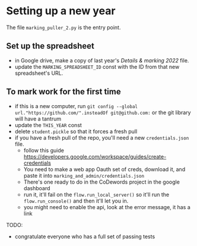 # Setting up a new year

The file `marking_puller_2.py` is the entry point.

## Set up the spreadsheet

- in Google drive, make a copy of last year's _Details & marking 2022_ file.
- update the `MARKING_SPREADSHEET_ID` const with the ID from that new spreadsheet's URL.

## To mark work for the first time

- if this is a new computer, run `git config --global url."https://github.com/".insteadOf git@github.com:` or the git library will have a tantrum
- update the `THIS_YEAR` const
- delete `student.pickle` so that it forces a fresh pull
- if you have a fresh pull of the repo, you'll need a new `credentials.json` file.
  - follow this guide https://developers.google.com/workspace/guides/create-credentials
  - You need to make a web app Oauth set of creds, download it, and paste it into `marking_and_admin/credentials.json`
  - There's one ready to do in the CoDewords project in the google dashboard
  - run it, it'll fail on the `flow.run_local_server()` so it'll run the `flow.run_console()` and then it'll let you in.
  - you might need to enable the api, look at the error message, it has a link

TODO:

- congratulate everyone who has a full set of passing tests

